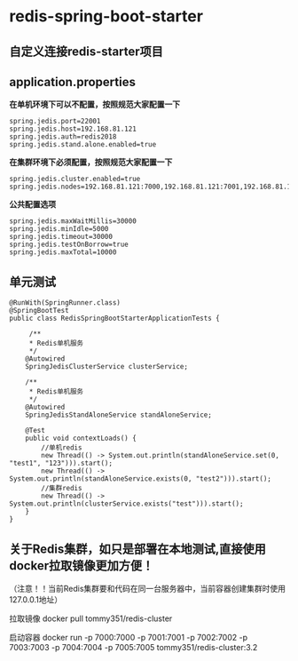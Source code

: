 redis-spring-boot-starter
=========================

自定义连接redis-starter项目
--------------------------

## application.properties
**在单机环境下可以不配置，按照规范大家配置一下**  

    spring.jedis.port=22001
    spring.jedis.host=192.168.81.121
    spring.jedis.auth=redis2018
    spring.jedis.stand.alone.enabled=true

**在集群环境下必须配置，按照规范大家配置一下**  

    spring.jedis.cluster.enabled=true
    spring.jedis.nodes=192.168.81.121:7000,192.168.81.121:7001,192.168.81.121:7002
    
**公共配置选项**

    spring.jedis.maxWaitMillis=30000
    spring.jedis.minIdle=5000
    spring.jedis.timeout=30000
    spring.jedis.testOnBorrow=true
    spring.jedis.maxTotal=10000



单元测试
-------------------------
    @RunWith(SpringRunner.class)
    @SpringBootTest
    public class RedisSpringBootStarterApplicationTests {

         /**
         * Redis单机服务
         */
        @Autowired
        SpringJedisClusterService clusterService;

        /**
         * Redis单机服务
         */
        @Autowired
        SpringJedisStandAloneService standAloneService;

        @Test
        public void contextLoads() {
            //单机redis
            new Thread(() -> System.out.println(standAloneService.set(0, "test1", "123"))).start();
            new Thread(() -> System.out.println(standAloneService.exists(0, "test2"))).start();
            //集群redis
            new Thread(() -> System.out.println(clusterService.exists("test"))).start();
        }
    }

## 关于Redis集群，如只是部署在本地测试,直接使用docker拉取镜像更加方便！
（注意！！当前Redis集群要和代码在同一台服务器中，当前容器创建集群时使用127.0.0.1地址）  

拉取镜像 docker pull tommy351/redis-cluster  

启动容器 docker run -p 7000:7000 -p 7001:7001 -p 7002:7002 -p 7003:7003 -p 7004:7004 -p 7005:7005 tommy351/redis-cluster:3.2
